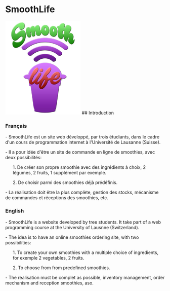 # SmoothLife
<img src =/public/img/logo.png>
## Introduction

### Français

<p>
- SmoothLife est un site web développé, par trois étudiants, dans le cadre d'un cours de programmation internet à l'Université de Lausanne (Suisse).</p>
<p>
- Il a pour idée d'être un site de commande en ligne de smoothies, avec deux possibilités:
</p>
<div>
		<ul>1. De créer son propre smoothie avec des ingrédients à choix, 2 légumes, 2 fruits, 1 supplément par exemple.</ul>
		<ul>2. De choisir parmi des smoothies déjà prédéfinis.</ul>
</div>
<p>
- La réalisation doit être la plus complète, gestion des stocks, mécanisme de commandes et réceptions des smoothies, etc.
</p>

### English

<p>
- SmoothLife is a website developed by tree students. It take part of a web programming course at the University of Lausnne (Switzerland).</p>
<p>
- The idea is to have an online smoothies ordering site, with two possibilities:
</p>
<div>
		<ul>1. To create your own smoothies with a multiple choice of ingredients, for exemple 2 vegetables, 2 fruits.</ul>
		<ul>2. To choose from from predefined smoothies.</ul>
</div>
<p>- The realisation must be complet as possible, inventory management, order mechanism and reception smoothies, aso.</p>